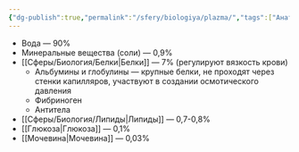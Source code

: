 ```yaml
---
{"dg-publish":true,"permalink":"/sfery/biologiya/plazma/","tags":["Анатомия"]}
---
```


- Вода — 90%
- Минеральные вещества (соли) — 0,9%
- [[Сферы/Биология/Белки\|Белки]] — 7% (регулируют вязкость крови)
	- Альбумины и глобулины — крупные белки, не проходят через стенки капилляров, участвуют в создании осмотического давления
	- Фибриноген
	- Антитела 
- [[Сферы/Биология/Липиды\|Липиды]] — 0,7-0,8%
- [[Глюкоза\|Глюкоза]] — 0,1%
- [[Мочевина\|Мочевина]] — 0,03%